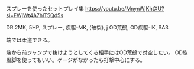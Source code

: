 スプレーを使ったセットプレイ集
https://youtu.be/MnynWjKhtXU?si=FWjWt4A7hlT5Qd5s

DR 2MK, 5HP, スプレー, 疾駆-MK, (破裂), j OD荒鵺, OD疾駆-lK, SA3

端では柔道できる。

端から前ジャンプで抜けようとしてくる相手にはOD荒鵺で対空したい。
OD旋風脚を使ってもいい。ゲージがなかったら打撃中心にする。
